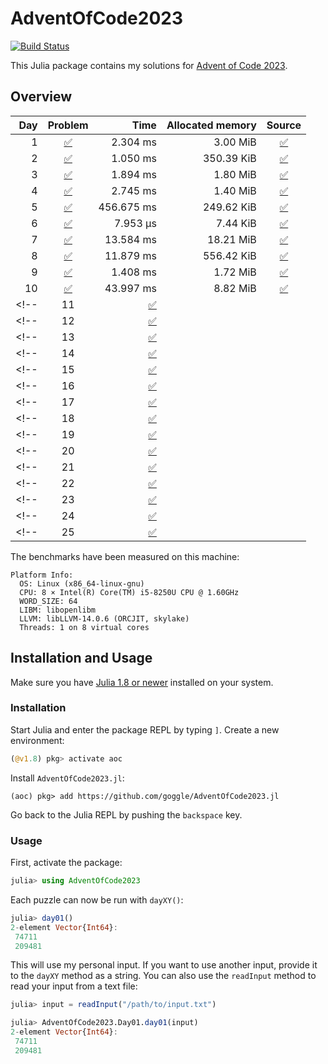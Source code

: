# AdventOfCode2023

[![Build Status](https://github.com/goggle/AdventOfCode2023.jl/actions/workflows/CI.yml/badge.svg?branch=main)](https://github.com/goggle/AdventOfCode2023.jl/actions/workflows/CI.yml?query=branch%3Amain)
<!-- [![CI](https://github.com/goggle/AdventOfCode2023.jl/workflows/CI/badge.svg)](https://github.com/goggle/AdventOfCode2023.jl/actions?query=workflow%3ACI+branch%3Amaster) -->
<!-- [![Code coverage](https://codecov.io/gh/goggle/AdventOfCode2023.jl/branch/master/graphs/badge.svg?branch=master)](https://codecov.io/github/goggle/AdventOfCode2023.jl?branch=master) -->

This Julia package contains my solutions for [Advent of Code 2023](https://adventofcode.com/2023/).

## Overview

| Day | Problem | Time | Allocated memory | Source |
|----:|:-------:|-----:|-----------------:|:------:|
| 1 | [:white_check_mark:](https://adventofcode.com/2023/day/1) | 2.304 ms | 3.00 MiB | [:white_check_mark:](https://github.com/goggle/AdventOfCode2023.jl/blob/master/src/day01.jl) |
| 2 | [:white_check_mark:](https://adventofcode.com/2023/day/2) | 1.050 ms | 350.39 KiB | [:white_check_mark:](https://github.com/goggle/AdventOfCode2023.jl/blob/master/src/day02.jl) |
| 3 | [:white_check_mark:](https://adventofcode.com/2023/day/3) | 1.894 ms | 1.80 MiB | [:white_check_mark:](https://github.com/goggle/AdventOfCode2023.jl/blob/master/src/day03.jl) |
| 4 | [:white_check_mark:](https://adventofcode.com/2023/day/4) | 2.745 ms | 1.40 MiB | [:white_check_mark:](https://github.com/goggle/AdventOfCode2023.jl/blob/master/src/day04.jl) |
| 5 | [:white_check_mark:](https://adventofcode.com/2023/day/5) | 456.675 ms | 249.62 KiB | [:white_check_mark:](https://github.com/goggle/AdventOfCode2023.jl/blob/master/src/day05.jl) |
| 6 | [:white_check_mark:](https://adventofcode.com/2023/day/6) | 7.953 μs | 7.44 KiB | [:white_check_mark:](https://github.com/goggle/AdventOfCode2023.jl/blob/master/src/day06.jl) |
| 7 | [:white_check_mark:](https://adventofcode.com/2023/day/7) | 13.584 ms | 18.21 MiB | [:white_check_mark:](https://github.com/goggle/AdventOfCode2023.jl/blob/master/src/day07.jl) |
| 8 | [:white_check_mark:](https://adventofcode.com/2023/day/8) | 11.879 ms | 556.42 KiB | [:white_check_mark:](https://github.com/goggle/AdventOfCode2023.jl/blob/master/src/day08.jl) |
| 9 | [:white_check_mark:](https://adventofcode.com/2023/day/9) | 1.408 ms | 1.72 MiB | [:white_check_mark:](https://github.com/goggle/AdventOfCode2023.jl/blob/master/src/day09.jl) |
| 10 | [:white_check_mark:](https://adventofcode.com/2023/day/10) | 43.997 ms | 8.82 MiB | [:white_check_mark:](https://github.com/goggle/AdventOfCode2023.jl/blob/master/src/day10.jl) |
<!-- | 11 | [:white_check_mark:](https://adventofcode.com/2023/day/11) |  |  | [:white_check_mark:](https://github.com/goggle/AdventOfCode2023.jl/blob/master/src/day11.jl) | -->
<!-- | 12 | [:white_check_mark:](https://adventofcode.com/2023/day/12) |  |  | [:white_check_mark:](https://github.com/goggle/AdventOfCode2023.jl/blob/master/src/day12.jl) | -->
<!-- | 13 | [:white_check_mark:](https://adventofcode.com/2023/day/13) |  |  | [:white_check_mark:](https://github.com/goggle/AdventOfCode2023.jl/blob/master/src/day13.jl) | -->
<!-- | 14 | [:white_check_mark:](https://adventofcode.com/2023/day/14) |  |  | [:white_check_mark:](https://github.com/goggle/AdventOfCode2023.jl/blob/master/src/day14.jl) | -->
<!-- | 15 | [:white_check_mark:](https://adventofcode.com/2023/day/15) |  |  | [:white_check_mark:](https://github.com/goggle/AdventOfCode2023.jl/blob/master/src/day15.jl) | -->
<!-- | 16 | [:white_check_mark:](https://adventofcode.com/2023/day/16) |  |  | [:white_check_mark:](https://github.com/goggle/AdventOfCode2023.jl/blob/master/src/day16.jl) | -->
<!-- | 17 | [:white_check_mark:](https://adventofcode.com/2023/day/17) |  |  | [:white_check_mark:](https://github.com/goggle/AdventOfCode2023.jl/blob/master/src/day17.jl) | -->
<!-- | 18 | [:white_check_mark:](https://adventofcode.com/2023/day/18) |  |  | [:white_check_mark:](https://github.com/goggle/AdventOfCode2023.jl/blob/master/src/day18.jl) | -->
<!-- | 19 | [:white_check_mark:](https://adventofcode.com/2023/day/19) |  |  | [:white_check_mark:](https://github.com/goggle/AdventOfCode2023.jl/blob/master/src/day19.jl) | -->
<!-- | 20 | [:white_check_mark:](https://adventofcode.com/2023/day/20) |  |  | [:white_check_mark:](https://github.com/goggle/AdventOfCode2023.jl/blob/master/src/day20.jl) | -->
<!-- | 21 | [:white_check_mark:](https://adventofcode.com/2023/day/21) |  |  | [:white_check_mark:](https://github.com/goggle/AdventOfCode2023.jl/blob/master/src/day21.jl) | -->
<!-- | 22 | [:white_check_mark:](https://adventofcode.com/2023/day/22) |  |  | [:white_check_mark:](https://github.com/goggle/AdventOfCode2023.jl/blob/master/src/day22.jl) | -->
<!-- | 23 | [:white_check_mark:](https://adventofcode.com/2023/day/23) |  |  | [:white_check_mark:](https://github.com/goggle/AdventOfCode2023.jl/blob/master/src/day23.jl) | -->
<!-- | 24 | [:white_check_mark:](https://adventofcode.com/2023/day/24) |  |  | [:white_check_mark:](https://github.com/goggle/AdventOfCode2023.jl/blob/master/src/day24.jl) | -->
<!-- | 25 | [:white_check_mark:](https://adventofcode.com/2023/day/25) |  |  | [:white_check_mark:](https://github.com/goggle/AdventOfCode2023.jl/blob/master/src/day25.jl) | -->


The benchmarks have been measured on this machine:
```
Platform Info:
  OS: Linux (x86_64-linux-gnu)
  CPU: 8 × Intel(R) Core(TM) i5-8250U CPU @ 1.60GHz
  WORD_SIZE: 64
  LIBM: libopenlibm
  LLVM: libLLVM-14.0.6 (ORCJIT, skylake)
  Threads: 1 on 8 virtual cores
```


## Installation and Usage

Make sure you have [Julia 1.8 or newer](https://julialang.org/downloads/)
installed on your system.


### Installation

Start Julia and enter the package REPL by typing `]`. Create a new
environment:
```julia
(@v1.8) pkg> activate aoc
```

Install `AdventOfCode2023.jl`:
```
(aoc) pkg> add https://github.com/goggle/AdventOfCode2023.jl
```

Go back to the Julia REPL by pushing the `backspace` key.


### Usage

First, activate the package:
```julia
julia> using AdventOfCode2023
```

Each puzzle can now be run with `dayXY()`:
```julia
julia> day01()
2-element Vector{Int64}:
 74711
 209481
```

This will use my personal input. If you want to use another input, provide it
to the `dayXY` method as a string. You can also use the `readInput` method
to read your input from a text file:
```julia
julia> input = readInput("/path/to/input.txt")

julia> AdventOfCode2023.Day01.day01(input)
2-element Vector{Int64}:
 74711
 209481
```